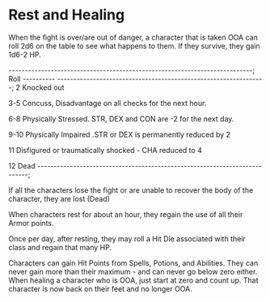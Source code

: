 # Rest and Healing

When the fight is over/are out of danger, a character that is taken OOA can roll 2d6 on the table to see what happens to them. If they survive, they gain 1d6-2 HP.

  ---------------------------------------------------------------------------;
  Roll
  ---------- ----------------------------------------------------------------;
  2          Knocked out

  3-5        Concuss, Disadvantage on all checks for the next hour.

  6-8        Physically Stressed. STR, DEX and CON are -2 for the next day.

  9-10       Physically Impaired .STR or DEX is permanently reduced by 2

  11         Disfigured or traumatically shocked - CHA reduced to 4

  12         Dead
  ---------------------------------------------------------------------------;

If all the characters lose the fight or are unable to recover the body of the character, they are lost (Dead)

When characters rest for about an hour, they regain the use of all their Armor points.

Once per day, after resting, they may roll a Hit Die associated with their class and regain that many HP.

Characters can gain Hit Points from Spells, Potions, and Abilities. They can never gain more than their maximum - and can never go below zero either. When healing a character who is OOA, just start at zero and count up. That character is now back on their feet and no longer OOA.
